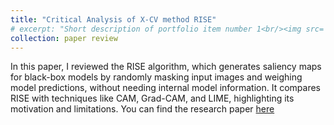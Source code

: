 ```yaml
---
title: "Critical Analysis of X-CV method RISE"
# excerpt: "Short description of portfolio item number 1<br/><img src='/images/500x300.png'>"
collection: paper review
---
```


In this paper, I reviewed the RISE algorithm, which generates saliency maps for black-box models by randomly masking input images and weighing model predictions, without needing internal model information. It compares RISE with techniques like CAM, Grad-CAM, and LIME, highlighting its motivation and limitations. You can find the research paper <a href="https://drive.google.com/file/d/1JNJSFK2QaX8Rge3o1Xg1eT6hJIUSNjg0/view?usp=sharing">here</a>